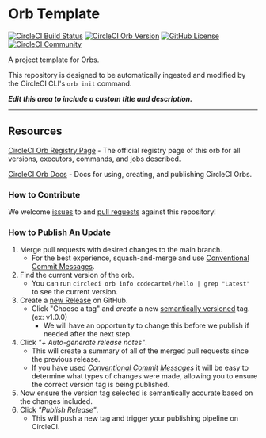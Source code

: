 # Orb Template


[![CircleCI Build Status](https://circleci.com/gh/TheCodeCartel/hello-orb.svg?style=shield "CircleCI Build Status")](https://circleci.com/gh/TheCodeCartel/hello-orb) [![CircleCI Orb Version](https://badges.circleci.com/orbs/codecartel/hello.svg)](https://circleci.com/orbs/registry/orb/codecartel/hello) [![GitHub License](https://img.shields.io/badge/license-MIT-lightgrey.svg)](https://raw.githubusercontent.com/TheCodeCartel/hello-orb/master/LICENSE) [![CircleCI Community](https://img.shields.io/badge/community-CircleCI%20Discuss-343434.svg)](https://discuss.circleci.com/c/ecosystem/orbs)



A project template for Orbs.

This repository is designed to be automatically ingested and modified by the CircleCI CLI's `orb init` command.

_**Edit this area to include a custom title and description.**_

---

## Resources

[CircleCI Orb Registry Page](https://circleci.com/orbs/registry/orb/codecartel/hello) - The official registry page of this orb for all versions, executors, commands, and jobs described.

[CircleCI Orb Docs](https://circleci.com/docs/2.0/orb-intro/#section=configuration) - Docs for using, creating, and publishing CircleCI Orbs.

### How to Contribute

We welcome [issues](https://github.com/TheCodeCartel/hello-orb/issues) to and [pull requests](https://github.com/TheCodeCartel/hello-orb/pulls) against this repository!

### How to Publish An Update
1. Merge pull requests with desired changes to the main branch.
    - For the best experience, squash-and-merge and use [Conventional Commit Messages](https://conventionalcommits.org/).
2. Find the current version of the orb.
    - You can run `circleci orb info codecartel/hello | grep "Latest"` to see the current version.
3. Create a [new Release](https://github.com/TheCodeCartel/hello-orb/releases/new) on GitHub.
    - Click "Choose a tag" and _create_ a new [semantically versioned](http://semver.org/) tag. (ex: v1.0.0)
      - We will have an opportunity to change this before we publish if needed after the next step.
4.  Click _"+ Auto-generate release notes"_.
    - This will create a summary of all of the merged pull requests since the previous release.
    - If you have used _[Conventional Commit Messages](https://conventionalcommits.org/)_ it will be easy to determine what types of changes were made, allowing you to ensure the correct version tag is being published.
5. Now ensure the version tag selected is semantically accurate based on the changes included.
6. Click _"Publish Release"_.
    - This will push a new tag and trigger your publishing pipeline on CircleCI.
